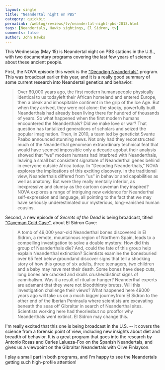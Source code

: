 ```yaml
---
layout: single 
title: "Neandertal night on PBS" 
category: quickbit
permalink: /weblog/reviews/tv/neandertal-night-pbs-2013.html
tags: [Neandertals, Hawks sightings, El Sidron, tv] 
comments: false 
author: John Hawks 
---
```


This Wednesday (May 15) is Neandertal night on PBS stations in the U.S., with two documentary programs covering the last few years of science about these ancient people. 

First, the NOVA episode this week is the <a href="http://www.pbs.org/wgbh/nova/evolution/decoding-neanderthals.html">"Decoding Neandertals"</a> program. This was broadcast earlier this year, and it is a really good summary of some current research into Neandertal genetics and behavior:

<blockquote>Over 60,000 years ago, the first modern humanspeople physically identical to us todayleft their African homeland and entered Europe, then a bleak and inhospitable continent in the grip of the Ice Age. But when they arrived, they were not alone: the stocky, powerfully built Neanderthals had already been living there for hundred of thousands of years. So what happened when the first modern humans encountered the Neanderthals? Did we make love or war? That question has tantalized generations of scholars and seized the popular imagination. Then, in 2010, a team led by geneticist Svante Paabo announced stunning news. Not only had they reconstructed much of the Neanderthal genomean extraordinary technical feat that would have seemed impossible only a decade agobut their analysis showed that "we" modern humans had interbred with Neanderthals, leaving a small but consistent signature of Neanderthal genes behind in everyone outside Africa today. In "Decoding Neanderthals," NOVA explores the implications of this exciting discovery. In the traditional view, Neanderthals differed from "us" in behavior and capabilities as well as anatomy. But were they really mentally inferior, as inexpressive and clumsy as the cartoon caveman they inspired? NOVA explores a range of intriguing new evidence for Neanderthal self-expression and language, all pointing to the fact that we may have seriously underestimated our mysterious, long-vanished human cousins.</blockquote>

Second, a new episode of <em>Secrets of the Dead</em> is being broadcast, titled <a href="http://www.thirteen.org/13pressroom/press-release/secrets-of-the-dead-caveman-cold-case/">"Caveman Cold Case"</a>, about El Sidron Cave: 

<blockquote>A tomb of 49,000 year-old Neanderthal bones discovered in El Sidron, a remote, mountainous region of Northern Spain, leads to a compelling investigation to solve a double mystery: How did this group of Neanderthals die? And, could the fate of this group help explain Neanderthal extinction?  Scientists examine the bonesburied over 65 feet below groundand discover signs that tell a shocking story of how this group of six adults, three teenagers, two children and a baby may have met their death. Some bones have deep cuts, long bones are cracked and skulls crusheddistinct signs of cannibalism. Was it a result of ritual or hunger? Neanderthal experts are adamant that they were not bloodthirsty brutes. Will this investigation challenge their views? What happened here 49000 years ago will take us on a much bigger journeyfrom El Sidron to the other end of the Iberian Peninsula where scientists are excavating beneath the seas off Gibraltar in search of Neanderthal sites. Scientists working here had theoriesbut no prooffor why Neanderthals went extinct. El Sidron may change this.</blockquote>

I'm really excited that this one is being broadcast in the U.S. -- it covers the science from a forensic point of view, including new insights about diet and breadth of behavior. It is a great program that goes into the research by Antonio Rosas and Carles Lalueza-Fox on the Spanish Neandertals, and gives us a viewpoint on the Gibraltar Neandertals with Clive Finlayson. 

I play a small part in both programs, and I'm happy to see the Neandertals getting such high-profile attention!

